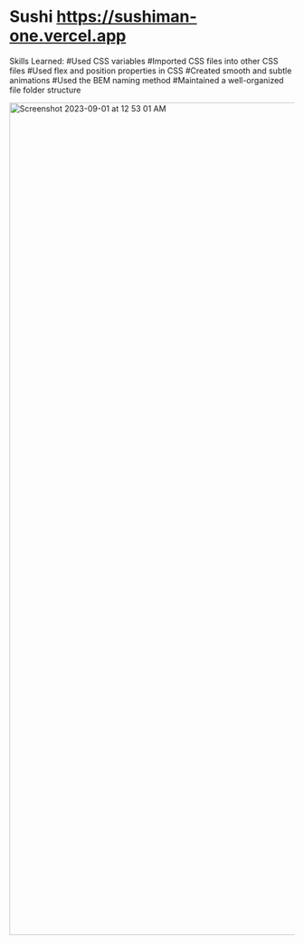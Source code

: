 # Sushi  https://sushiman-one.vercel.app 
Skills Learned:
#Used CSS variables
#Imported CSS files into other CSS files
#Used flex and position properties in CSS
#Created smooth and subtle animations
#Used the BEM naming method
#Maintained a well-organized file folder structure


<img width="1470" alt="Screenshot 2023-09-01 at 12 53 01 AM" src="https://github.com/mansapatel111/Sushi/assets/142267357/f46f3bc9-6e01-48b3-acf5-0b7d90f30c04">
